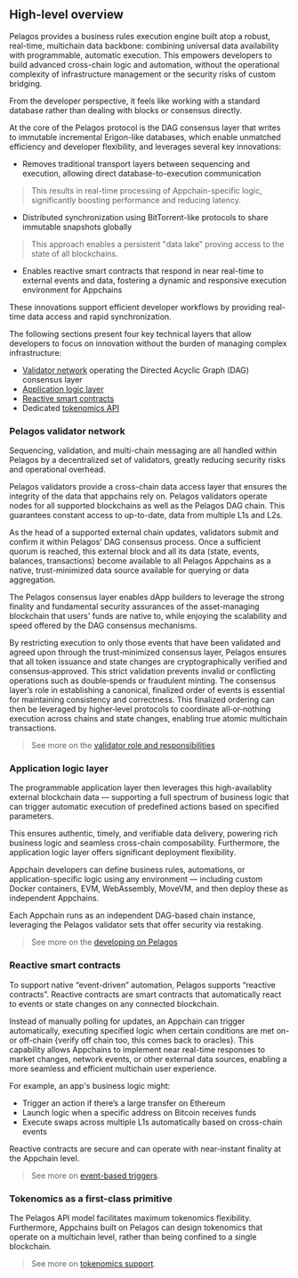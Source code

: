 ## High-level overview

Pelagos provides a business rules execution engine built atop a robust, real-time, multichain data backbone: combining universal data availability with programmable, automatic execution. This empowers developers to build advanced cross-chain logic and automation, without the operational complexity of infrastructure management or the security risks of custom bridging.

From the developer perspective, it feels like working with a standard database rather than dealing with blocks or consensus directly.

At the core of the Pelagos protocol is the DAG consensus layer that writes to immutable incremental Erigon-like databases, which enable unmatched efficiency and developer flexibility, and leverages several key innovations:

- Removes traditional transport layers between sequencing and execution, allowing direct database-to-execution communication
> This results in real-time processing of Appchain-specific logic, significantly boosting performance and reducing latency. 
- Distributed synchronization using BitTorrent-like protocols to share immutable snapshots globally
> This approach enables a persistent "data lake" proving access to the state of all blockchains.
- Enables reactive smart contracts that respond in near real-time to external events and data, fostering a dynamic and responsive execution environment for Appchains

These innovations support efficient developer workflows by providing real-time data access and rapid synchronization.

The following sections present four key technical layers that allow developers to focus on innovation without the burden of managing complex infrastructure: 

- [Validator network](#pelagos-validator-network) operating the Directed Acyclic Graph (DAG) consensus layer 
- [Application logic layer](#application-logic-layer)
- [Reactive smart contracts](#reactive-smart-contracts)
- Dedicated [tokenomics API](#tokenomics-as-a-firstclass-primitive)

### Pelagos validator network

Sequencing, validation, and multi-chain messaging are all handled within Pelagos by a decentralized set of validators, greatly reducing security risks and operational overhead.

Pelagos validators provide a cross-chain data access layer that ensures the integrity of the data that appchains rely on. Pelagos validators operate nodes for all supported blockchains as well as the Pelagos DAG chain. This guarantees constant access to up-to-date, data from multiple L1s and L2s.

As the head of a supported external chain updates, validators submit and confirm it within Pelagos’ DAG consensus process. Once a sufficient quorum is reached, this external block and all its data (state, events, balances, transactions) become available to all Pelagos Appchains as a native, trust-minimized data source available for querying or data aggregation.

The Pelagos consensus layer enables dApp builders to leverage the strong finality and fundamental security assurances of the asset-managing blockchain that users' funds are native to, while enjoying the scalability and speed offered by the DAG consensus mechanisms. 

By restricting execution to only those events that have been validated and agreed upon through the trust‑minimized consensus layer, Pelagos ensures that all token issuance and state changes are cryptographically verified and consensus‑approved. This strict validation prevents invalid or conflicting operations such as double‑spends or fraudulent minting. The consensus layer’s role in establishing a canonical, finalized order of events is essential for maintaining consistency and correctness. This finalized ordering can then be leveraged by higher‑level protocols to coordinate all‑or‑nothing execution across chains and state changes, enabling true atomic multichain transactions.

> See more on the [validator role and responsibilities](./validating-appchain.md#validating-appchains-with-pelagos)

### Application logic layer

The programmable application layer then leverages this high-availablity external blockchain data &mdash; supporting a full spectrum of business logic that can trigger automatic execution of predefined actions based on specified parameters.

<!-- Ist't it a bit to broad? It doesn't give understanding what can be build and what kind of composability it gives.
 -->
 This ensures authentic, timely, and verifiable data delivery, powering rich business logic and seamless cross-chain composability. Furthermore, the application logic layer offers significant deployment flexibility.

<!-- Looks like multi-VM, which is not fully correct
 -->
Appchain developers can define business rules, automations, or application-specific logic using any environment &mdash; including custom Docker containers, EVM, WebAssembly, MoveVM, and then deploy these as independent Appchains.

Each Appchain runs as an independent DAG-based chain instance, leveraging the Pelagos validator sets that offer security via restaking.

> See more on the [developing on Pelagos](#developing-an-appchain-with-pelagos)

### Reactive smart contracts

To support native “event-driven” automation, Pelagos supports “reactive contracts”. Reactive contracts are smart contracts that automatically react to events or state changes on any connected blockchain.

Instead of manually polling for updates, an Appchain can trigger automatically, executing specified logic when certain conditions are met on- or off-chain {verify off chain too, this comes back to oracles}. This capability allows Appchains to implement near real-time responses to market changes, network events, or other external data sources, enabling a more seamless and efficient multichain user experience.

For example, an app's business logic might:

- Trigger an action if there’s a large transfer on Ethereum
- Launch logic when a specific address on Bitcoin receives funds
- Execute swaps across multiple L1s automatically based on cross-chain events

Reactive contracts are secure and can operate with near-instant finality at the Appchain level.

<!-- The security of reactive events is enforced with threshold multi-sig logic. This ensures that outbound actions are only executed when a quorum of validators collectively sign the transaction using a Threshold Signature Scheme (TSS) based on Distributed Key Generation (DKG) protocols, ensuring robust, distributed security without single points of failure. -->

> See more on [event-based triggers](./extensible-tokenomics.md#event-based-logic).

### Tokenomics as a first-class primitive

The Pelagos API model facilitates maximum tokenomics flexibility. Furthermore, Appchains built on Pelagos can design tokenomics that operate on a multichain level, rather than being confined to a single blockchain.

> See more on [tokenomics support](./extensible-tokenomics.md#extensible-tokenomics-support).